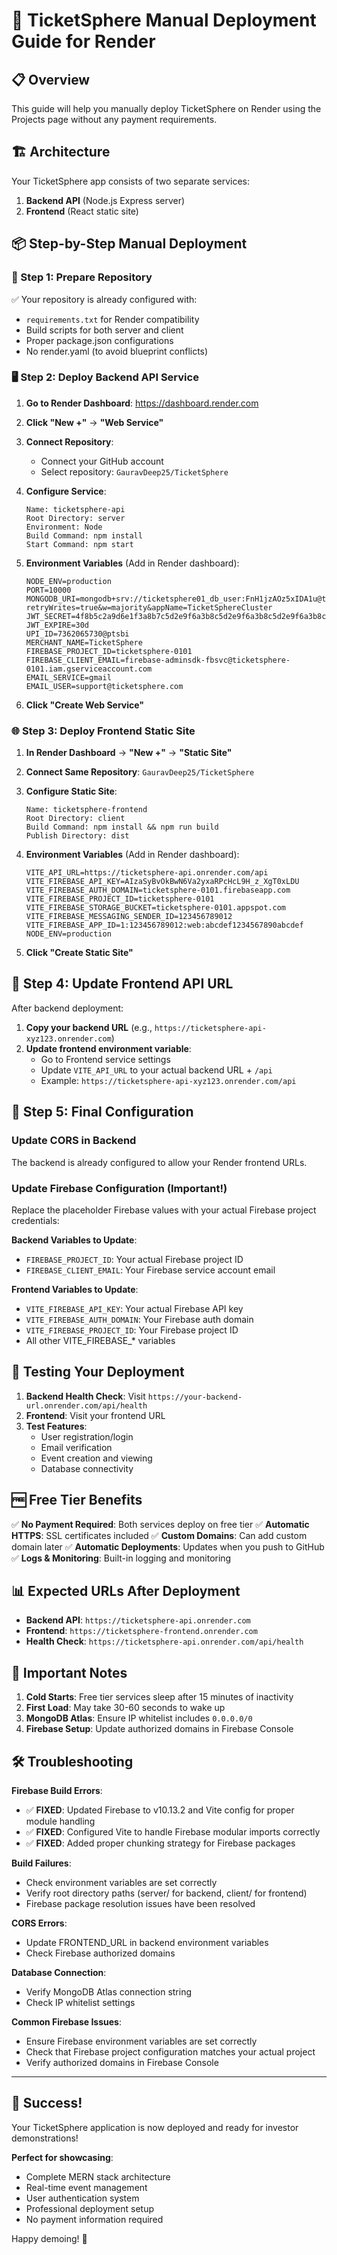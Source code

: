 # 🚀 TicketSphere Manual Deployment Guide for Render

## 📋 Overview
This guide will help you manually deploy TicketSphere on Render using the Projects page without any payment requirements.

## 🏗️ Architecture
Your TicketSphere app consists of two separate services:
1. **Backend API** (Node.js Express server)
2. **Frontend** (React static site)

## 📦 Step-by-Step Manual Deployment

### 🔧 Step 1: Prepare Repository
✅ Your repository is already configured with:
- `requirements.txt` for Render compatibility
- Build scripts for both server and client
- Proper package.json configurations
- No render.yaml (to avoid blueprint conflicts)

### 🖥️ Step 2: Deploy Backend API Service

1. **Go to Render Dashboard**: https://dashboard.render.com
2. **Click "New +"** → **"Web Service"**
3. **Connect Repository**: 
   - Connect your GitHub account
   - Select repository: `GauravDeep25/TicketSphere`
4. **Configure Service**:
   ```
   Name: ticketsphere-api
   Root Directory: server
   Environment: Node
   Build Command: npm install
   Start Command: npm start
   ```

5. **Environment Variables** (Add in Render dashboard):
   ```
   NODE_ENV=production
   PORT=10000
   MONGODB_URI=mongodb+srv://ticketsphere01_db_user:FnH1jzAOz5xIDA1u@ticketspherecluster.mcxvqml.mongodb.net/ticketsphere?retryWrites=true&w=majority&appName=TicketSphereCluster
   JWT_SECRET=4f8b5c2a9d6e1f3a8b7c5d2e9f6a3b8c5d2e9f6a3b8c5d2e9f6a3b8c5d2e9f6a3b
   JWT_EXPIRE=30d
   UPI_ID=7362065730@ptsbi
   MERCHANT_NAME=TicketSphere
   FIREBASE_PROJECT_ID=ticketsphere-0101
   FIREBASE_CLIENT_EMAIL=firebase-adminsdk-fbsvc@ticketsphere-0101.iam.gserviceaccount.com
   EMAIL_SERVICE=gmail
   EMAIL_USER=support@ticketsphere.com
   ```

6. **Click "Create Web Service"**

### 🌐 Step 3: Deploy Frontend Static Site

1. **In Render Dashboard** → **"New +"** → **"Static Site"**
2. **Connect Same Repository**: `GauravDeep25/TicketSphere`
3. **Configure Static Site**:
   ```
   Name: ticketsphere-frontend
   Root Directory: client
   Build Command: npm install && npm run build
   Publish Directory: dist
   ```

4. **Environment Variables** (Add in Render dashboard):
   ```
   VITE_API_URL=https://ticketsphere-api.onrender.com/api
   VITE_FIREBASE_API_KEY=AIzaSyBvOkBwN6Va2yxaRPcHcL9H_z_XgT0xLDU
   VITE_FIREBASE_AUTH_DOMAIN=ticketsphere-0101.firebaseapp.com
   VITE_FIREBASE_PROJECT_ID=ticketsphere-0101
   VITE_FIREBASE_STORAGE_BUCKET=ticketsphere-0101.appspot.com
   VITE_FIREBASE_MESSAGING_SENDER_ID=123456789012
   VITE_FIREBASE_APP_ID=1:123456789012:web:abcdef1234567890abcdef
   NODE_ENV=production
   ```

5. **Click "Create Static Site"**

## 🔄 Step 4: Update Frontend API URL

After backend deployment:
1. **Copy your backend URL** (e.g., `https://ticketsphere-api-xyz123.onrender.com`)
2. **Update frontend environment variable**:
   - Go to Frontend service settings
   - Update `VITE_API_URL` to your actual backend URL + `/api`
   - Example: `https://ticketsphere-api-xyz123.onrender.com/api`

## 🎯 Step 5: Final Configuration

### Update CORS in Backend
The backend is already configured to allow your Render frontend URLs.

### Update Firebase Configuration (Important!)
Replace the placeholder Firebase values with your actual Firebase project credentials:

**Backend Variables to Update**:
- `FIREBASE_PROJECT_ID`: Your actual Firebase project ID
- `FIREBASE_CLIENT_EMAIL`: Your Firebase service account email

**Frontend Variables to Update**:
- `VITE_FIREBASE_API_KEY`: Your actual Firebase API key
- `VITE_FIREBASE_AUTH_DOMAIN`: Your Firebase auth domain
- `VITE_FIREBASE_PROJECT_ID`: Your Firebase project ID
- All other VITE_FIREBASE_* variables

## 🌟 Testing Your Deployment

1. **Backend Health Check**: Visit `https://your-backend-url.onrender.com/api/health`
2. **Frontend**: Visit your frontend URL
3. **Test Features**:
   - User registration/login
   - Email verification
   - Event creation and viewing
   - Database connectivity

## 🆓 Free Tier Benefits

✅ **No Payment Required**: Both services deploy on free tier
✅ **Automatic HTTPS**: SSL certificates included
✅ **Custom Domains**: Can add custom domain later
✅ **Automatic Deployments**: Updates when you push to GitHub
✅ **Logs & Monitoring**: Built-in logging and monitoring

## 📊 Expected URLs After Deployment
- **Backend API**: `https://ticketsphere-api.onrender.com`
- **Frontend**: `https://ticketsphere-frontend.onrender.com`
- **Health Check**: `https://ticketsphere-api.onrender.com/api/health`

## 🚨 Important Notes

1. **Cold Starts**: Free tier services sleep after 15 minutes of inactivity
2. **First Load**: May take 30-60 seconds to wake up
3. **MongoDB Atlas**: Ensure IP whitelist includes `0.0.0.0/0`
4. **Firebase Setup**: Update authorized domains in Firebase Console

## 🛠️ Troubleshooting

**Firebase Build Errors**:
- ✅ **FIXED**: Updated Firebase to v10.13.2 and Vite config for proper module handling
- ✅ **FIXED**: Configured Vite to handle Firebase modular imports correctly
- ✅ **FIXED**: Added proper chunking strategy for Firebase packages

**Build Failures**:
- Check environment variables are set correctly
- Verify root directory paths (server/ for backend, client/ for frontend)
- Firebase package resolution issues have been resolved

**CORS Errors**:
- Update FRONTEND_URL in backend environment variables
- Check Firebase authorized domains

**Database Connection**:
- Verify MongoDB Atlas connection string
- Check IP whitelist settings

**Common Firebase Issues**:
- Ensure Firebase environment variables are set correctly
- Check that Firebase project configuration matches your actual project
- Verify authorized domains in Firebase Console

---

## 🎉 Success!

Your TicketSphere application is now deployed and ready for investor demonstrations!

**Perfect for showcasing**:
- Complete MERN stack architecture
- Real-time event management
- User authentication system  
- Professional deployment setup
- No payment information required

Happy demoing! 🚀
